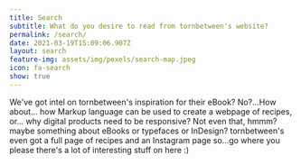 ```yaml
---
title: Search
subtitle: What do you desire to read from tornbetween's website?
permalink: /search/
date: 2021-03-19T15:09:06.907Z
layout: search
feature-img: assets/img/pexels/search-map.jpeg
icon: fa-search
show: true
---
```

We've got intel on tornbetween's inspiration for their eBook? No?...How about... how Markup language can be used to create a webpage of recipes, or... why digital products need to be responsive? Not even that, hmmm? maybe something about eBooks or typefaces or InDesign? tornbetween's even got a full page of recipes and an Instagram page so...go where you please there's a lot of interesting stuff on here :)